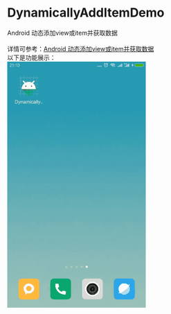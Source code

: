 # DynamicallyAddItemDemo
Android 动态添加view或item并获取数据  
</br>
详情可参考：<a href=“https://blog.csdn.net/tianyaluqingchen/article/details/82668772”>Android 动态添加view或item并获取数据</a>  
以下是功能展示：  
![image](https://github.com/tianyalu/DynamicallyAddItemDemo/blob/master/screenshot/show.gif)  

